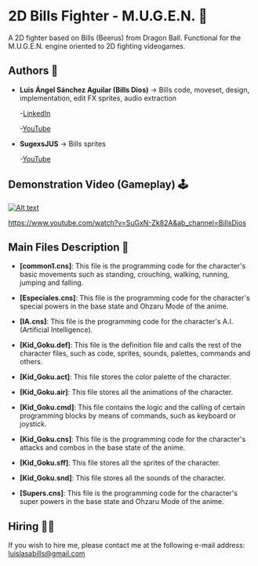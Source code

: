 # 2D Bills Fighter - M.U.G.E.N. 🥋
A 2D fighter based on Bills (Beerus) from Dragon Ball. Functional for the M.U.G.E.N. engine oriented to 2D fighting videogames.

## Authors 👤
* **Luis Ángel Sánchez Aguilar (Bills Dios)** -> Bills code, moveset, design, implementation, edit FX sprites, audio extraction

    -[LinkedIn](https://www.linkedin.com/in/sanchezluismachinelearning/)
    
    -[YouTube](https://www.youtube.com/channel/UC8X14gUHqfZUegbtFXrhivw)

* **SugexsJUS** -> Bills sprites

    -[YouTube](https://www.youtube.com/channel/UCDZwHbT0k4LHWT4PV2jqyVA)

## Demonstration Video (Gameplay) 🕹

[![Alt text](https://img.youtube.com/vi/SuGxN-Zk82A/0.jpg)](https://www.youtube.com/watch?v=SuGxN-Zk82A&ab_channel=BillsDios)

https://www.youtube.com/watch?v=SuGxN-Zk82A&ab_channel=BillsDios

## Main Files Description 📘

* **[common1.cns]**: This file is the programming code for the character's basic movements such as standing, crouching, walking, running, jumping and falling.

* **[Especiales.cns]**: This file is the programming code for the character's special powers in the base state and Ohzaru Mode of the anime.

* **[IA.cns]**: This file is the programming code for the character's A.I. (Artificial Intelligence).

* **[Kid_Goku.def]**: This file is the definition file and calls the rest of the character files, such as code, sprites, sounds, palettes, commands and others.

* **[Kid_Goku.act]**: This file stores the color palette of the character.

* **[Kid_Goku.air]**: This file stores all the animations of the character.

* **[Kid_Goku.cmd]**: This file contains the logic and the calling of certain programming blocks by means of commands, such as keyboard or joystick.

* **[Kid_Goku.cns]**: This file is the programming code for the character's attacks and combos in the base state of the anime.

* **[Kid_Goku.sff]**: This file stores all the sprites of the character.

* **[Kid_Goku.snd]**: This file stores all the sounds of the character.

* **[Supers.cns]**: This file is the programming code for the character's super powers in the base state and Ohzaru Mode of the anime.

## Hiring 🤝🏿

If you wish to hire me, please contact me at the following e-mail address: luislasabills@gmail.com
